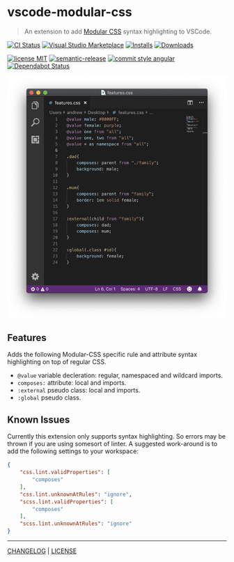 # vscode-modular-css

> An extension to add [Modular CSS](https://github.com/tivac/modular-css) syntax highlighting to VSCode.

[![CI Status][ci-badge]][ci-link]
[![Visual Studio Marketplace][vscode-badge]][vscode-link]
[![Installs][installs-badge]][installs-link]
[![Downloads][downloads-badge]][downloads-link]

[![license MIT][license-badge]][license-link]
[![semantic-release][semantic-release-badge]][semantic-release-link]
[![commit style angular][commit-style-badge]][commit-style-link]
[![Dependabot Status][dependabot-badge]][dependabot-link]


![VSCode Window showing the plugin in action](https://github.com/AndrewLeedham/vscode-extensions/raw/master/packages/vscode-modular-css/highlighting.png)

## Features
Adds the following Modular-CSS specific rule and attribute syntax highlighting on top of regular CSS.
* `@value` variable decleration: regular, namespaced and wildcard imports.
* `composes:` attribute: local and imports.
* `:external` pseudo class: local and imports.
* `:global` pseudo class.

## Known Issues
Currently this extension only supports syntax highlighting. So errors may be thrown if you are using somesort of linter.
A suggested work-around is to add the following settings to your workspace:
```json
{
    "css.lint.validProperties": [
        "composes"
    ],
    "css.lint.unknownAtRules": "ignore",
    "scss.lint.validProperties": [
        "composes"
    ],
    "scss.lint.unknownAtRules": "ignore"
}
```

---
[CHANGELOG](https://github.com/AndrewLeedham/vscode-extensions/blob/master/./CHANGELOG.md) | [LICENSE][license-link]

[highlight-image]: https://github.com/AndrewLeedham/vscode-extensions/blob/master/

[vscode-badge]: https://flat.badgen.net/vs-marketplace/v/andrewleedham.vscode-modular-css
[vscode-link]: https://marketplace.visualstudio.com/items?itemName=andrewleedham.vscode-modular-css

[installs-badge]: https://flat.badgen.net/vs-marketplace/i/andrewleedham.vscode-modular-css
[installs-link]: https://marketplace.visualstudio.com/items?itemName=andrewleedham.vscode-modular-css

[downloads-badge]: https://flat.badgen.net/vs-marketplace/d/andrewleedham.vscode-modular-css
[downloads-link]: https://marketplace.visualstudio.com/items?itemName=andrewleedham.vscode-modular-css

[ci-badge]: https://flat.badgen.net/travis/AndrewLeedham/vscode-extensions
[ci-link]: https://travis-ci.org/github/AndrewLeedham/vscode-extensions

[license-badge]: https://flat.badgen.net/badge/license/MIT
[license-link]: ./LICENSE

[semantic-release-badge]: https://flat.badgen.net/badge/%20%20%F0%9F%93%A6%F0%9F%9A%80/semantic%20release/e10079
[semantic-release-link]: https://github.com/semantic-release/semantic-release

[commit-style-badge]: https://flat.badgen.net/badge/commit%20style/angular/purple
[commit-style-link]: https://github.com/angular/angular.js/blob/master/DEVELOPERS.md#-git-commit-guidelines

[dependabot-badge]: https://flat.badgen.net/dependabot/AndrewLeedham/vscode-extensions?icon=dependabot
[dependabot-link]: https://dependabot.com
